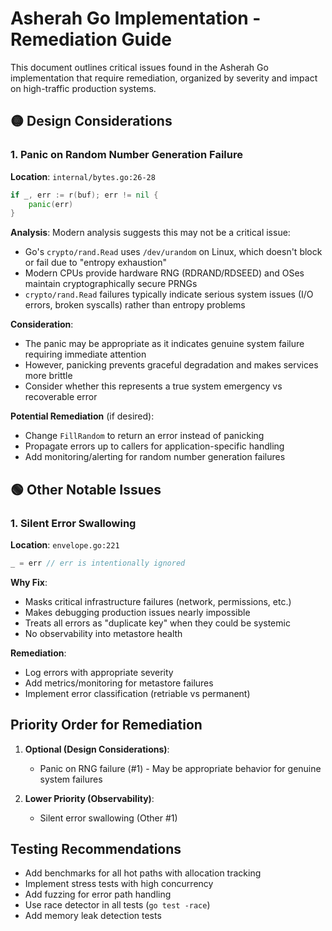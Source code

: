 # Asherah Go Implementation - Remediation Guide

This document outlines critical issues found in the Asherah Go implementation that require remediation, organized by severity and impact on high-traffic production systems.

## 🟡 Design Considerations

### 1. Panic on Random Number Generation Failure
**Location**: `internal/bytes.go:26-28`
```go
if _, err := r(buf); err != nil {
    panic(err)
}
```

**Analysis**:
Modern analysis suggests this may not be a critical issue:
- Go's `crypto/rand.Read` uses `/dev/urandom` on Linux, which doesn't block or fail due to "entropy exhaustion"
- Modern CPUs provide hardware RNG (RDRAND/RDSEED) and OSes maintain cryptographically secure PRNGs
- `crypto/rand.Read` failures typically indicate serious system issues (I/O errors, broken syscalls) rather than entropy problems

**Consideration**:
- The panic may be appropriate as it indicates genuine system failure requiring immediate attention
- However, panicking prevents graceful degradation and makes services more brittle
- Consider whether this represents a true system emergency vs recoverable error

**Potential Remediation** (if desired):
- Change `FillRandom` to return an error instead of panicking
- Propagate errors up to callers for application-specific handling
- Add monitoring/alerting for random number generation failures

## 🟢 Other Notable Issues

### 1. Silent Error Swallowing
**Location**: `envelope.go:221`
```go
_ = err // err is intentionally ignored
```

**Why Fix**:
- Masks critical infrastructure failures (network, permissions, etc.)
- Makes debugging production issues nearly impossible
- Treats all errors as "duplicate key" when they could be systemic
- No observability into metastore health

**Remediation**:
- Log errors with appropriate severity
- Add metrics/monitoring for metastore failures
- Implement error classification (retriable vs permanent)


## Priority Order for Remediation

1. **Optional (Design Considerations)**:
   - Panic on RNG failure (#1) - May be appropriate behavior for genuine system failures

2. **Lower Priority (Observability)**:
   - Silent error swallowing (Other #1)

## Testing Recommendations

- Add benchmarks for all hot paths with allocation tracking
- Implement stress tests with high concurrency
- Add fuzzing for error path handling
- Use race detector in all tests (`go test -race`)
- Add memory leak detection tests
